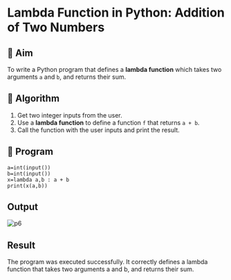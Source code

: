 # Lambda Function in Python: Addition of Two Numbers

## 🎯 Aim
To write a Python program that defines a **lambda function** which takes two arguments `a` and `b`, and returns their sum.

## 🧠 Algorithm
1. Get two integer inputs from the user.
2. Use a **lambda function** to define a function `f` that returns `a + b`.
3. Call the function with the user inputs and print the result.

## 🧾 Program
```
a=int(input())
b=int(input())
x=lambda a,b : a + b
print(x(a,b))
```

## Output
![p6](https://github.com/user-attachments/assets/efbddf3b-8d8d-4b8b-877f-c6d62daa7f21)

## Result
The program was executed successfully. It correctly defines a lambda function that takes two arguments a and b, and returns their sum.
